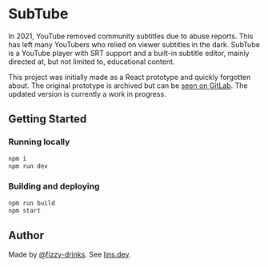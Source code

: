 # SubTube

In 2021, YouTube removed community subtitles due to abuse reports. This has
left many YouTubers who relied on viewer subtitles in the dark. SubTube is a
YouTube player with SRT support and a built-in subtitle editor, mainly directed
at, but not limited to, educational content.

This project was initially made as a React prototype and quickly forgotten
about. The original prototype is archived but can be
[seen on GitLab](https://gitlab.com/fizzydrinks/subtube). The updated version
is currently a work in progress.

## Getting Started

### Running locally

```sh
npm i
npm run dev
```

### Building and deploying
```sh
npm run build
npm start
```

## Author

Made by [@fizzy-drinks](https://github.com/fizzy-drinks). See [lins.dev](https://lins.dev).
